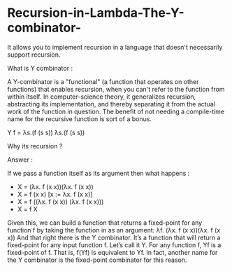 # Recursion-in-Lambda-The-Y-combinator-
It allows you to implement recursion in a language that doesn't necessarily support recursion. 

What is Y combinator :

A Y-combinator is a "functional" (a function that operates on other functions) that enables recursion, when you can't refer to the function from within itself. In computer-science theory, it generalizes recursion, abstracting its implementation, and thereby separating it from the actual work of the function in question. The benefit of not needing a compile-time name for the recursive function is sort of a bonus.

Y f = λs.(f (s s)) λs.(f (s s))




Why its recursion ?

Answer :

If we pass a function itself as its argument then what happens :

- X = (λx. f (x x))(λx. f (x x))
- X = f (x x) [x := λx. f (x x)]
- X = f ((λx. f (x x)) (λx. f (x x)))
- X = f X

Given this, we can build a function that returns a fixed-point for any function f by taking the function in as an argument:
λf. (λx. f (x x))(λx. f (x x))
And that right there is the Y combinator. It’s a function that will return a fixed-point for any input function f. Let’s call it Y. For any function f, Yf is a fixed-point of f. That is, f(Yf) is equivalent to Yf. In fact, another name for the Y combinator is the fixed-point combinator for this reason.

